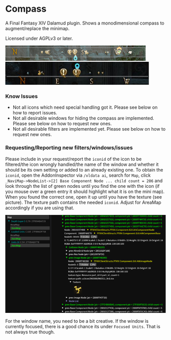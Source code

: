 ﻿# Compass

A Final Fantasy XIV Dalamud plugin.
Shows a monodimensional compass to augment/replace the minimap.

Licensed under AGPLv3 or later.

![](docs/compass_showcase.gif)
![](docs/compass_line.jpg)

### Know Issues

- Not all icons which need special handling got it. Please see below on how to report issues.
- Not all desirable windows for hiding the compass are implemented. Please see below on how to request new ones.
- Not all desirable filters are implemented yet. Please see below on how to request new ones.

### Requesting/Reporting new filters/windows/issues

Please include in your request/report the `iconid` of the icon
to be filtered/the icon wrongly handled/the name of the window
and whether it should be its own setting or added to an already existing one.
To obtain the `iconid`, open the AddonInspector via `/xldata ai`,
search for `Map`, click `_NaviMap->NodeList->[2] Base Component Node ... child count = 206`
and look through the list of green nodes until you find the one with the icon
(if you mouse over a green entry it should highlight what it is on the mini map).
When you found the correct one, open it up until you have the texture (see picture).
The texture path contains the needed `iconid`.
Adjust for AreaMap accordingly if you are using that.

![](docs/icondid_example.png)

For the window name, you need to be a bit creative. If the window is currently focused,
there is a good chance its under `Focused Units`.
That is not always true though. 